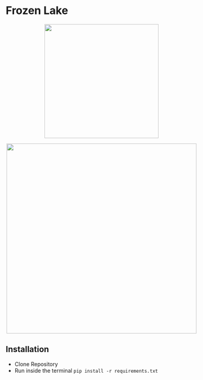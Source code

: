 # Frozen Lake
<p align="center">
<img src="https://i.imgur.com/4ko049P.png" width="300" height="300" align="Center">
</p>

<p align="center">
<img src="https://i.imgur.com/84VkBoh.gif" width="500" height="500" align="Center">
</p>


## Installation
- Clone Repository
- Run inside the terminal
`pip install -r requirements.txt
`
